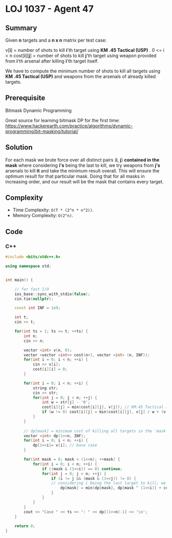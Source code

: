 # LOJ 1037 - Agent 47

## Summary
Given **n** targets and a **n x n** matrix per test case:

v[**i**] = number of shots to kill **i**'th target using **KM .45 Tactical (USP)** . 0 <= i < n
cost[**i**][**j**] = number of shots to kill **j**'th target using weapon provided from **i**'th arsenal after killing **i**'th target itself.

We have to compute the minimum number of shots to kill all targets using **KM .45 Tactical (USP)** and weapons from the arsenals of already killed targets.

## Prerequisite

Bitmask Dynamic Programming

Great source for learning bitmask DP for the first time: https://www.hackerearth.com/practice/algorithms/dynamic-programming/bit-masking/tutorial/

## Solution
For each mask we brute force over all distinct pairs (**i**, **j**) **contained in the mask** where considering **i's** being the last to kill, we try weapons from **j's** arsenals to kill **it** and take the minimum result overall. This will ensure the optimum result for that particular mask. Doing that for all masks in increasing order, and our result will be the mask that contains every target.

## Complexity
- Time Complexity: `O(T * (2^n * n^2))`.
- Memory Complexity: `O(2^n)`.

## Code

### C++

```cpp
#include <bits/stdc++.h>

using namespace std;


int main() {

	// for fast I/O
    ios_base::sync_with_stdio(false);
    cin.tie(nullptr);

    const int INF = 1e9;

    int t;
    cin >> t;

    for(int ts = 1; ts <= t; ++ts) {
        int n;
        cin >> n;

        vector <int> v(n, 0);
        vector <vector <int>> cost(n+1, vector <int> (n, INF));
        for(int i = 0; i < n; ++i) {
            cin >> v[i];
            cost[i][i] = 0;
        }

        for(int i = 0; i < n; ++i) {
            string str;
            cin >> str;
            for(int j = 0; j < n; ++j) {
                int w = str[j] - '0';
                cost[i][j] = min(cost[i][j], v[j]); // KM.45 Tactical (USP) is always available to use
                if (w != 0) cost[i][j] = min(cost[i][j], v[j] / w + (v[j] % w != 0? 1:0)); // updating with j'th weapon from i'th arsenal
            }
        }
        
        // dp[mask] = minimum cost of killing all targets in the 'mask'
        vector <int> dp(1<<n, INF);
        for(int i = 0; i < n; ++i) {
	        dp[1<<i]= v[i]; // base case
        }

        for(int mask = 0; mask < (1<<n); ++mask) {
            for(int i = 0; i < n; ++i) {
                if ((mask & (1<<i)) == 0) continue;
                for(int j = 0; j < n; ++j) {
                    if (i != j && (mask & (1<<j)) != 0) {
                    // considering i being the last target to kill; we try all weapons available to get the minimum cost
                        dp[mask] = min(dp[mask], dp[mask ^ (1<<i)] + cost[j][i]);
                    }
                }
            }
        }
        cout << "Case " << ts << ": " << dp[(1<<n)-1] << '\n';
    }
    
    return 0;
}
